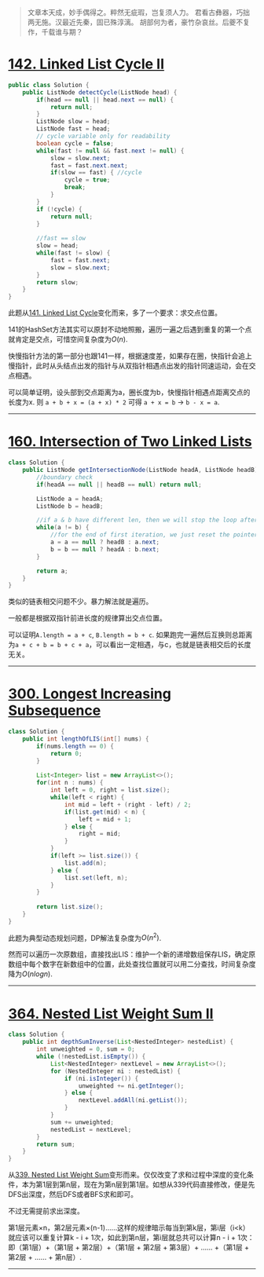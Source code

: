 >文章本天成，妙手偶得之。粹然无疵瑕，岂复须人力。
>君看古彝器，巧拙两无施。汉最近先秦，固已殊淳漓。
>胡部何为者，豪竹杂哀丝。后夔不复作，千载谁与期？

# [142. Linked List Cycle II](https://leetcode.com/problems/linked-list-cycle-ii/description/) 

```java
public class Solution {
    public ListNode detectCycle(ListNode head) {
        if(head == null || head.next == null) {
            return null;
        }
        ListNode slow = head;
        ListNode fast = head;
        // cycle variable only for readability
        boolean cycle = false;
        while(fast != null && fast.next != null) {
            slow = slow.next;
            fast = fast.next.next;
            if(slow == fast) { //cycle 
                cycle = true;
                break;
            }
        }
        if (!cycle) {
            return null;
        }
        
        //fast == slow
        slow = head;
        while(fast != slow) {
            fast = fast.next;
            slow = slow.next;
        }
        return slow;
    }
}
```

此题从[141. Linked List Cycle](https://leetcode.com/problems/linked-list-cycle/description/)变化而来，多了一个要求：求交点位置。

141的HashSet方法其实可以原封不动地照搬，遍历一遍之后遇到重复的第一个点就肯定是交点，可惜空间复杂度为$O(n)$.

快慢指针方法的第一部分也跟141一样，根据速度差，如果存在圈，快指针会追上慢指针，此时从头结点出发的指针与从双指针相遇点出发的指针同速运动，会在交点相遇。

可以简单证明，设头部到交点距离为a，圈长度为b，快慢指针相遇点距离交点的长度为x. 则 `a + b + x = (a + x) * 2` 可得 `a + x = b` → `b - x = a`.

------

# [160. Intersection of Two Linked Lists](https://leetcode.com/problems/intersection-of-two-linked-lists/description/)

```java
class Solution {
    public ListNode getIntersectionNode(ListNode headA, ListNode headB) {
        //boundary check
        if(headA == null || headB == null) return null;

        ListNode a = headA;
        ListNode b = headB;

        //if a & b have different len, then we will stop the loop after second iteration
        while(a != b) {
            //for the end of first iteration, we just reset the pointer to the head of another linkedlist
            a = a == null ? headB : a.next;
            b = b == null ? headA : b.next;    
        }

        return a;
    }
}
```

类似的链表相交问题不少。暴力解法就是遍历。

一般都是根据双指针前进长度的规律算出交点位置。

可以证明`A.length = a + c`, `B.length = b + c`. 如果跑完一遍然后互换则总距离为`a + c + b = b + c + a`，可以看出一定相遇，与c，也就是链表相交后的长度无关。

---

# [300. Longest Increasing Subsequence](https://leetcode.com/problems/longest-increasing-subsequence/description/)

```java
class Solution {
    public int lengthOfLIS(int[] nums) {
        if(nums.length == 0) {
            return 0;
        }
        
        List<Integer> list = new ArrayList<>();
        for(int n : nums) {
            int left = 0, right = list.size();
            while(left < right) {
                int mid = left + (right - left) / 2;
                if(list.get(mid) < n) {
                    left = mid + 1;
                } else {
                    right = mid;
                }
            }
            if(left >= list.size()) {
                list.add(n);
            } else {
                list.set(left, n);
            }
        }
        
        return list.size();
    }
}
```

此题为典型动态规划问题，DP解法复杂度为$O(n^2)$.

然而可以遍历一次原数组，直接找出LIS：维护一个新的递增数组保存LIS，确定原数组中每个数字在新数组中的位置，此处查找位置就可以用二分查找，时间复杂度降为$O(nlogn)$.

---

# [364. Nested List Weight Sum II](https://leetcode.com/problems/nested-list-weight-sum-ii/description/)

```java
class Solution {
    public int depthSumInverse(List<NestedInteger> nestedList) {
        int unweighted = 0, sum = 0;
        while (!nestedList.isEmpty()) {
            List<NestedInteger> nextLevel = new ArrayList<>();
            for (NestedInteger ni : nestedList) {
                if (ni.isInteger()) {
                    unweighted += ni.getInteger();
                } else {
                    nextLevel.addAll(ni.getList());
                }  
            }
            sum += unweighted;
            nestedList = nextLevel;
        }
        return sum;
    }
}
```

从[339. Nested List Weight Sum](https://leetcode.com/problems/nested-list-weight-sum/description/)变形而来。仅仅改变了求和过程中深度的变化条件，本为第1层到第n层，现在为第n层到第1层。如想从339代码直接修改，便是先DFS出深度，然后DFS或者BFS求和即可。

不过无需提前求出深度。

第1层元素×n，第2层元素×(n-1)……这样的规律暗示每当到第k层，第i层（i<k）就应该可以重复计算k - i + 1次，如此到第n层，第i层就总共可以计算n - i + 1次：即（第1层）+（第1层 + 第2层）+（第1层 + 第2层 + 第3层）+ …… +（第1层 + 第2层 + …… + 第n层）. 

---

